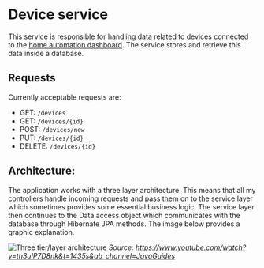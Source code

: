 # Device service
This service is responsible for handling data related to devices connected to the [home automation dashboard](https://github.com/Milofow/front-end-dashboard). The service stores and retrieve this data inside a database.

## Requests
Currently acceptable requests are:
- GET: ```/devices``` 
- GET: ```/devices/{id}``` 
- POST: ```/devices/new```
- PUT: ```/devices/{id}```  
- DELETE: ```/devices/{id}```

## Architecture:
The application works with a three layer architecture. This means that all my controllers handle incoming requests and pass them on to the service layer which sometimes provides some essential business logic. The service layer then continues to the Data access object which communicates with the database through Hibernate JPA methods. The image below provides a graphic explanation.


![Three tier/layer architecture](https://cdn.discordapp.com/attachments/799690499157917719/920016209691431052/architecture_api.png)
*Source: https://www.youtube.com/watch?v=th3uIP7D8nk&t=1435s&ab_channel=JavaGuides*
